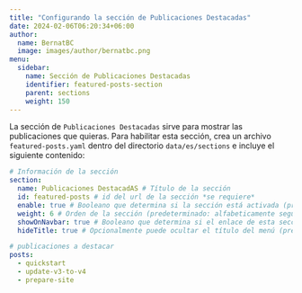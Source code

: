 ```yaml
---
title: "Configurando la sección de Publicaciones Destacadas"
date: 2024-02-06T06:20:34+06:00
author:
  name: BernatBC
  image: images/author/bernatbc.png
menu:
  sidebar:
    name: Sección de Publicaciones Destacadas
    identifier: featured-posts-section
    parent: sections
    weight: 150
---
```


La sección de `Publicaciones Destacadas` sirve para mostrar las publicaciones que quieras. Para habilitar esta sección, crea un archivo `featured-posts.yaml` dentro del directorio `data/es/sections` e incluye el siguiente contenido:

```yaml
# Información de la sección
section:
  name: Publicaciones DestacadAS # Título de la sección
  id: featured-posts # id del url de la sección *se requiere*
  enable: true # Booleano que determina si la sección está activada (predeterminado: false)
  weight: 6 # Orden de la sección (predeterminado: alfabeticamente seguida del peso)
  showOnNavbar: true # Booleano que determina si el enlace de esta sección debe aparecer en la barra de navegación
  hideTitle: true # Opcionalmente puede ocultar el título del menú (predeterminado: false)

# publicaciones a destacar
posts:
  - quickstart
  - update-v3-to-v4
  - prepare-site
```